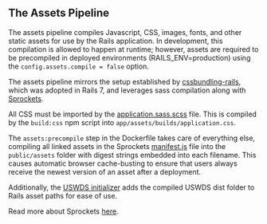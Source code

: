 ## The Assets Pipeline

The assets pipeline compiles Javascript, CSS, images, fonts, and other static assets for use by the Rails application. In development, this compilation is allowed to happen at runtime; however, assets are required to be precompiled in deployed environments (RAILS_ENV=production) using the `config.assets.compile = false` option.

The assets pipeline mirrors the setup established by [cssbundling-rails](https://github.com/rails/cssbundling-rails), which was adopted in Rails 7, and leverages sass compilation along with [Sprockets](https://github.com/rails/sprockets-rails).

All CSS must be imported by the [application.sass.scss](/dpc-portal/app/assets/stylesheets/application.sass.scss) file. This is compiled by the `build:css` npm script into `app/assets/builds/application.css`.

The `assets:precompile` step in the Dockerfile takes care of everything else, compiling all linked assets in the Sprockets [manifest.js](/dpc-portal/app/assets/config/manifest.js) file into the `public/assets` folder with digest strings embedded into each filename. This causes automatic browser cache-busting to ensure that users always receive the newest version of an asset after a deployment.

Additionally, the [USWDS initializer](/dpc-portal/config/initializers/uswds.rb) adds the compiled USWDS dist folder to Rails asset paths for ease of use.

Read more about Sprockets [here](https://github.com/rails/sprockets/blob/main/guides/how_sprockets_works.md).

